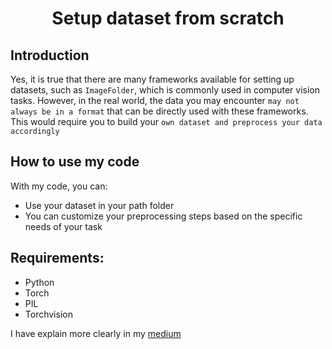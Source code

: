 <p align="center">
 <h1 align="center">Setup dataset from scratch </h1>
</p>

## Introduction
Yes, it is true that there are many frameworks available for setting up datasets, such as `ImageFolder`, which is commonly used in computer vision tasks. However, in the real world, the data you may encounter `may not always be in a format` that can be directly used with these frameworks. This would require you to build your `own dataset and preprocess your data accordingly` 


## How to use my code
With my code, you can:
* Use your dataset in your path folder
* You can customize your preprocessing steps based on the specific needs of your task

## Requirements:
* Python
* Torch
* PIL
* Torchvision

I have explain more clearly in my [medium](https://medium.com/@giahuy04/imagefolder-is-enough-to-set-up-your-data-3d9689498bca)

